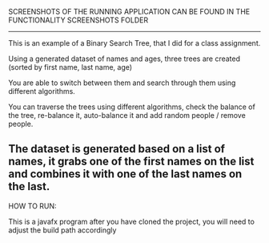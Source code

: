 SCREENSHOTS OF THE RUNNING APPLICATION CAN BE FOUND IN THE FUNCTIONALITY SCREENSHOTS FOLDER

--------
This is an example of a Binary Search Tree, that I did for a class assignment.

Using a generated dataset of names and ages, three trees are created (sorted by first name, last name, age)

You are able to switch between them and search through them using different algorithms.

You can traverse the trees using different algorithms, check the balance of the tree, re-balance it, auto-balance it and add random people / remove 
people.

The dataset is generated based on a list of names, it grabs one of the first names on the list and combines it with one of the last names on the last.
------

HOW TO RUN:

This is a javafx program after you have cloned the project, you will need to adjust the build path accordingly

